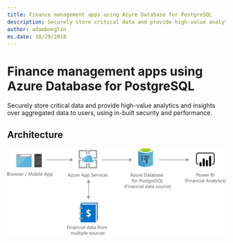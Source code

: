 ```yaml
---
title: Finance management apps using Azure Database for PostgreSQL 
description: Securely store critical data and provide high-value analytics and insights over aggregated data to users, using in-built security and performance.
author: adamboeglin
ms.date: 10/29/2018
---
```

# Finance management apps using Azure Database for PostgreSQL 
Securely store critical data and provide high-value analytics and insights over aggregated data to users, using in-built security and performance.

## Architecture
<img src="media/finance-management-apps-using-azure-database-for-postgresql.svg" alt='architecture diagram' />